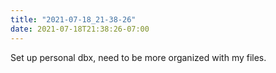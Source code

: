 ```yaml
---
title: "2021-07-18_21-38-26"
date: 2021-07-18T21:38:26-07:00
---
```


Set up personal dbx, need to be more organized with my files.
